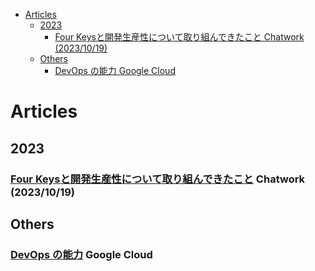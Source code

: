 <!-- TOC -->

- [Articles](#articles)
  - [2023](#2023)
    - [Four Keysと開発生産性について取り組んできたこと Chatwork (2023/10/19)](#four-keysと開発生産性について取り組んできたこと-chatwork-20231019)
  - [Others](#others)
    - [DevOps の能力 Google Cloud](#devops-の能力-google-cloud)

<!-- /TOC -->


# Articles

## 2023

### [Four Keysと開発生産性について取り組んできたこと](https://creators-note.chatwork.com/entry/four_keys_and_dev_productivity) Chatwork (2023/10/19)


## Others

### [DevOps の能力](https://cloud.google.com/architecture/devops?hl=ja) Google Cloud
